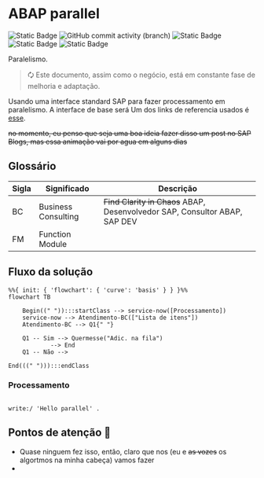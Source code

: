# ABAP parallel
 
![Static Badge](https://img.shields.io/badge/development-abap-blue)
![GitHub commit activity (branch)](https://img.shields.io/github/commit-activity/t/edmilson-nascimento/abap_parallel)
![Static Badge](https://img.shields.io/badge/gabriel_alencar-abap-orange)
![Static Badge](https://img.shields.io/badge/daniel_marques-abap-green)
![Static Badge](https://img.shields.io/badge/poo-abap-teal)

 Paralelismo.

> 🗘 Este documento, assim como o negócio, está em constante fase de melhoria e adaptação.

 Usando uma interface standard SAP para fazer processamento em paralelismo. A interface de base será 
 Um dos links de referencia usados é [esse](https://sascha-dev.de/sap-entwicklung/parallelverarbeitung-unter-abap-mit-der-klasse-cl_abap_parallel/).



 ~~no momento, eu penso que seja uma boa ideia fazer disso um post no SAP Blogs, mas essa animação vai por agua em alguns dias~~


## Glossário

| Sigla | Significado | Descrição |
|-----|-----------|------------|
| BC |Business Consulting | ~~Find Clarity in Chaos~~ ABAP, Desenvolvedor SAP, Consultor ABAP, SAP DEV|
 FM | Function Module ||

## Fluxo da solução

```mermaid
%%{ init: { 'flowchart': { 'curve': 'basis' } } }%%
flowchart TB

    Begin((" ")):::startClass --> service-now([Processamento])
    service-now --> Atendimento-BC(["Lista de itens"])
    Atendimento-BC --> Q1{" "}

    Q1 -- Sim --> Quermesse("Adic. na fila") 
            --> End
    Q1 -- Não -->

End(((" "))):::endClass
```

### Processamento
```abap

write:/ 'Hello parallel' .

```

## Pontos de atenção 📝

- Quase ninguem fez isso, então, claro que nos (eu e ~~as vozes~~ os algortmos na minha cabeça) vamos fazer
- 

